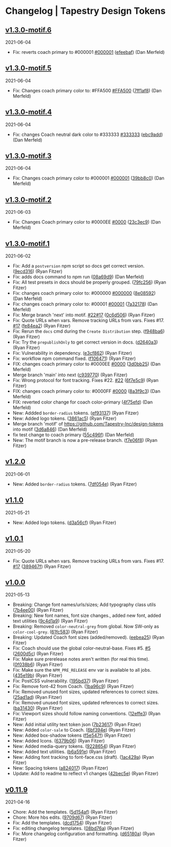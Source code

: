 # Changelog | Tapestry Design Tokens

## [v1.3.0-motif.6](https://github.com/Tapestry-Inc/design-tokens/compare/v1.3.0-motif.5...v1.3.0-motif.6)

2021-06-04

- Fix: reverts coach primary to #000001 [#000001](https://github.com/Tapestry-Inc/design-tokens/issues/000001) ([efeebaf](https://github.com/Tapestry-Inc/design-tokens/commit/efeebaf)) (Dan Merfeld)

## [v1.3.0-motif.5](https://github.com/Tapestry-Inc/design-tokens/compare/v1.3.0-motif.4...v1.3.0-motif.5)

2021-06-04

- Fix: Changes coach primary color to: #FFA500 [#FFA500](https://github.com/Tapestry-Inc/design-tokens/issues/FFA500) ([7ff1af8](https://github.com/Tapestry-Inc/design-tokens/commit/7ff1af8)) (Dan Merfeld)

## [v1.3.0-motif.4](https://github.com/Tapestry-Inc/design-tokens/compare/v1.3.0-motif.3...v1.3.0-motif.4)

2021-06-04

- Fix: changes Coach neutral dark color to #333333 [#333333](https://github.com/Tapestry-Inc/design-tokens/issues/333333) ([ebc9add](https://github.com/Tapestry-Inc/design-tokens/commit/ebc9add)) (Dan Merfeld)

## [v1.3.0-motif.3](https://github.com/Tapestry-Inc/design-tokens/compare/v1.3.0-motif.2...v1.3.0-motif.3)

2021-06-04

- Fix: Changes coach primary color to #000001 [#000001](https://github.com/Tapestry-Inc/design-tokens/issues/000001) ([39bb8c0](https://github.com/Tapestry-Inc/design-tokens/commit/39bb8c0)) (Dan Merfeld)

## [v1.3.0-motif.2](https://github.com/Tapestry-Inc/design-tokens/compare/v1.3.0-motif.1...v1.3.0-motif.2)

2021-06-03

- Fix: Changes Coach primary color to #0000EE [#0000](https://github.com/Tapestry-Inc/design-tokens/issues/0000) ([23c3ec9](https://github.com/Tapestry-Inc/design-tokens/commit/23c3ec9)) (Dan Merfeld)

## [v1.3.0-motif.1](https://github.com/Tapestry-Inc/design-tokens/compare/v1.2.0...v1.3.0-motif.1)

2021-06-02

- Fix: Add a `postversion` npm script so docs get correct version. ([9ecd316](https://github.com/Tapestry-Inc/design-tokens/commit/9ecd316)) (Ryan Fitzer)
- Fix: adds docs command to npm run ([08a69d9](https://github.com/Tapestry-Inc/design-tokens/commit/08a69d9)) (Dan Merfeld)
- Fix: All test presets in docs should be properly grouped. ([79fc256](https://github.com/Tapestry-Inc/design-tokens/commit/79fc256)) (Ryan Fitzer)
- Fix: changes coach primary color to: #000000 [#000000](https://github.com/Tapestry-Inc/design-tokens/issues/000000) ([8e08592](https://github.com/Tapestry-Inc/design-tokens/commit/8e08592)) (Dan Merfeld)
- Fix: changes coach primary color to: #00001 [#00001](https://github.com/Tapestry-Inc/design-tokens/issues/00001) ([7a32178](https://github.com/Tapestry-Inc/design-tokens/commit/7a32178)) (Dan Merfeld)
- Fix: Merge branch 'next' into motif. [#22](https://github.com/Tapestry-Inc/design-tokens/issues/22)[#17](https://github.com/Tapestry-Inc/design-tokens/issues/17) ([0c6d506](https://github.com/Tapestry-Inc/design-tokens/commit/0c6d506)) (Ryan Fitzer)
- Fix: Quote URLs when vars. Remove tracking URLs from vars. Fixes #17. [#17](https://github.com/Tapestry-Inc/design-tokens/issues/17) ([fe84ea2](https://github.com/Tapestry-Inc/design-tokens/commit/fe84ea2)) (Ryan Fitzer)
- Fix: Rerun the `docs` cmd during the `Create Distribution` step. ([f948ba6](https://github.com/Tapestry-Inc/design-tokens/commit/f948ba6)) (Ryan Fitzer)
- Fix: Try the `prepublishOnly` to get correct version in docs. ([d2640a3](https://github.com/Tapestry-Inc/design-tokens/commit/d2640a3)) (Ryan Fitzer)
- Fix: Vulnerability in dependency. ([e3cf862](https://github.com/Tapestry-Inc/design-tokens/commit/e3cf862)) (Ryan Fitzer)
- Fix: workflow npm command fixed. ([f106471](https://github.com/Tapestry-Inc/design-tokens/commit/f106471)) (Ryan Fitzer)
- FIX: changes coach primary color to #0000EE [#0000](https://github.com/Tapestry-Inc/design-tokens/issues/0000) ([3d0bb25](https://github.com/Tapestry-Inc/design-tokens/commit/3d0bb25)) (Dan Merfeld)
- Merge branch 'main' into next ([c939770](https://github.com/Tapestry-Inc/design-tokens/commit/c939770)) (Ryan Fitzer)
- Fix: Wrong protocol for font tracking. Fixes #22. [#22](https://github.com/Tapestry-Inc/design-tokens/issues/22) ([6f7e5c9](https://github.com/Tapestry-Inc/design-tokens/commit/6f7e5c9)) (Ryan Fitzer)
- FIX: changes coach primary color to: #0000FF [#0000](https://github.com/Tapestry-Inc/design-tokens/issues/0000) ([8a3f9c3](https://github.com/Tapestry-Inc/design-tokens/commit/8a3f9c3)) (Dan Merfeld)
- FIX: reverted color change for coach color-primary ([4f75efd](https://github.com/Tapestry-Inc/design-tokens/commit/4f75efd)) (Dan Merfeld)
- New: Addded `border-radius` tokens. ([ef93137](https://github.com/Tapestry-Inc/design-tokens/commit/ef93137)) (Ryan Fitzer)
- New: Added logo tokens. ([3861ac5](https://github.com/Tapestry-Inc/design-tokens/commit/3861ac5)) (Ryan Fitzer)
- Merge branch 'motif' of https://github.com/Tapestry-Inc/design-tokens into motif ([3d6a846](https://github.com/Tapestry-Inc/design-tokens/commit/3d6a846)) (Dan Merfeld)
- fix test change to coach primary ([55c496f](https://github.com/Tapestry-Inc/design-tokens/commit/55c496f)) (Dan Merfeld)
- New: The motif branch is now a pre-release branch. ([f7e06f8](https://github.com/Tapestry-Inc/design-tokens/commit/f7e06f8)) (Ryan Fitzer)

## [v1.2.0](https://github.com/Tapestry-Inc/design-tokens/compare/v1.1.0...v1.2.0)

2021-06-01

- New: Added `border-radius` tokens. ([7df054e](https://github.com/Tapestry-Inc/design-tokens/commit/7df054e)) (Ryan Fitzer)

## [v1.1.0](https://github.com/Tapestry-Inc/design-tokens/compare/v1.0.1...v1.1.0)

2021-05-21

- New: Added logo tokens. ([d3a56cf](https://github.com/Tapestry-Inc/design-tokens/commit/d3a56cf)) (Ryan Fitzer)

## [v1.0.1](https://github.com/Tapestry-Inc/design-tokens/compare/v1.0.0...v1.0.1)

2021-05-20

- Fix: Quote URLs when vars. Remove tracking URLs from vars. Fixes #17. [#17](https://github.com/Tapestry-Inc/design-tokens/issues/17) ([389467f](https://github.com/Tapestry-Inc/design-tokens/commit/389467f)) (Ryan Fitzer)

## [v1.0.0](https://github.com/Tapestry-Inc/design-tokens/compare/v0.11.9...v1.0.0)

2021-05-13

- Breaking: Change font names/urls/sizes; Add typography class utils ([7b4ee00](https://github.com/Tapestry-Inc/design-tokens/commit/7b4ee00)) (Ryan Fitzer)
- Breaking: New font names, font size changes., added new font, added text utilities ([9c4d1a9](https://github.com/Tapestry-Inc/design-tokens/commit/9c4d1a9)) (Ryan Fitzer)
- Breaking: Removed `color-neutral-grey` from global. Now SW-only as `color-cool-grey`. ([61fc583](https://github.com/Tapestry-Inc/design-tokens/commit/61fc583)) (Ryan Fitzer)
- Breaking: Updated Coach font sizes (added/removed). ([eebea25](https://github.com/Tapestry-Inc/design-tokens/commit/eebea25)) (Ryan Fitzer)
- Fix: Coach should use the global color-neutral-base. Fixes #5. [#5](https://github.com/Tapestry-Inc/design-tokens/issues/5) ([2600d5c](https://github.com/Tapestry-Inc/design-tokens/commit/2600d5c)) (Ryan Fitzer)
- Fix: Make sure prerelease notes aren't written (for real this time). ([0f038b6](https://github.com/Tapestry-Inc/design-tokens/commit/0f038b6)) (Ryan Fitzer)
- Fix: Make sure the `NPM_PRE_RELEASE` env var is available to all jobs. ([435e19b](https://github.com/Tapestry-Inc/design-tokens/commit/435e19b)) (Ryan Fitzer)
- Fix: PostCSS vulnerability. ([195bd37](https://github.com/Tapestry-Inc/design-tokens/commit/195bd37)) (Ryan Fitzer)
- Fix: Remove font-42 from Coach. ([1ba96c9](https://github.com/Tapestry-Inc/design-tokens/commit/1ba96c9)) (Ryan Fitzer)
- Fix: Removed unused font sizes, updated references to correct sizes. ([25ad1ad](https://github.com/Tapestry-Inc/design-tokens/commit/25ad1ad)) (Ryan Fitzer)
- Fix: Removed unused font sizes, updated references to correct sizes. ([ba31430](https://github.com/Tapestry-Inc/design-tokens/commit/ba31430)) (Ryan Fitzer)
- Fix: Viewport sizes should follow naming conventions. ([12effe3](https://github.com/Tapestry-Inc/design-tokens/commit/12effe3)) (Ryan Fitzer)
- New: Add initial utility text token json ([7b23617](https://github.com/Tapestry-Inc/design-tokens/commit/7b23617)) (Ryan Fitzer)
- New: Added `color-sale` to Coach. ([6bf394e](https://github.com/Tapestry-Inc/design-tokens/commit/6bf394e)) (Ryan Fitzer)
- New: Added box-shadow tokens ([f5e547f](https://github.com/Tapestry-Inc/design-tokens/commit/f5e547f)) (Ryan Fitzer)
- New: Added Icons. ([6379b06](https://github.com/Tapestry-Inc/design-tokens/commit/6379b06)) (Ryan Fitzer)
- New: Added media-query tokens. ([9228654](https://github.com/Tapestry-Inc/design-tokens/commit/9228654)) (Ryan Fitzer)
- New: Added text utilities. ([b6a591e](https://github.com/Tapestry-Inc/design-tokens/commit/b6a591e)) (Ryan Fitzer)
- New: Adding font tracking to font-face.css (draft). ([1ac429a](https://github.com/Tapestry-Inc/design-tokens/commit/1ac429a)) (Ryan Fitzer)
- New: Spacing tokens ([a824017](https://github.com/Tapestry-Inc/design-tokens/commit/a824017)) (Ryan Fitzer)
- Update: Add to readme to reflect v1 changes ([42bec5e](https://github.com/Tapestry-Inc/design-tokens/commit/42bec5e)) (Ryan Fitzer)

## [v0.11.9](https://github.com/Tapestry-Inc/design-tokens/compare/v0.11.8...v0.11.9)

2021-04-16

- Chore: Add the templates. ([5d154af](https://github.com/Tapestry-Inc/design-tokens/commit/5d154af)) (Ryan Fitzer)
- Chore: More hbs edits. ([9709d67](https://github.com/Tapestry-Inc/design-tokens/commit/9709d67)) (Ryan Fitzer)
- Fix: Add the templates. ([dcd1754](https://github.com/Tapestry-Inc/design-tokens/commit/dcd1754)) (Ryan Fitzer)
- Fix: editing changelog templates. ([08bd76a](https://github.com/Tapestry-Inc/design-tokens/commit/08bd76a)) (Ryan Fitzer)
- Fix: More changelog configuration and formatting. ([d65180a](https://github.com/Tapestry-Inc/design-tokens/commit/d65180a)) (Ryan Fitzer)
